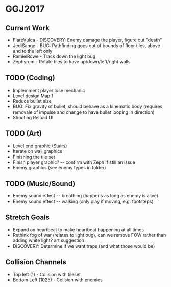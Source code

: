 # GGJ2017

## Current Work
- FlareVulca - DISCOVERY: Enemy damage the player, figure out "death"
- JediSange - BUG: Pathfinding goes out of bounds of floor tiles, above and to the left only
- RamielRowe - Track down the light bug
- Zephyrum - Rotate tiles to have up/down/left/right walls

## TODO (Coding)
- Implemment player lose mechanic
- Level design Map 1
- Reduce bullet size
- BUG: Fix gravity of bullet, should behave as a kinematic body (requires removale of impulse and change to have bullet looping in direction)
- Shooting Reload UI

## TODO (Art)
- Level end graphic (Stairs)
- Iterate on wall graphics
- Finishing the tile set
- Finish player graphic? -- confirm with Zeph if still an issue
- Enemy graphics (see enemy types in folder)

## TODO (Music/Sound)
- Enemy sound effect -- breathing (happens as long as enemy is alive)
- Enemy sound effect -- walking (only play if moving, e.g. footsteps)

## Stretch Goals
- Expand on heartbeat to make heartbeat happening at all times
- Rethink fog of war (relates to light bug), can we remove FOW rather than adding white light? art suggestion
- DISCOVERY: Determine if we want traps (and what those would be)

## Collision Channels
- Top left (1) - Colision with tileset
- Bottom Left (1025) - Colision with enemies

